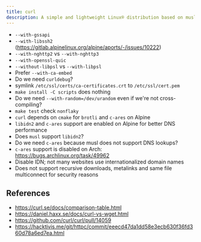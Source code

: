 ```yaml
---
title: curl
description: A simple and lightweight Linux® distribution based on musl libc and toybox
---
```


- `--with-gssapi`
- `--with-libssh2` (https://gitlab.alpinelinux.org/alpine/aports/-/issues/10222)
- `--with-nghttp2` vs `--with-nghttp3`
- `--with-openssl-quic`
- `--without-libpsl` vs `--with-libpsl`
- Prefer `--with-ca-embed`
- Do we need `curldebug`?
- symlink `/etc/ssl/certs/ca-certificates.crt` to `/etc/ssl/cert.pem`
- `make install -C scripts` does nothing
- Do we need `--with-random=/dev/urandom` even if we're not cross-compiling?
- `make test` check `nonflaky`
- `curl` depends on `cmake` for `brotli` and `c-ares` on Alpine
- `libidn2` and `c-ares` support are enabled on Alpine for better DNS performance
- Does `musl` support `libidn2`?
- Do we need `c-ares` because musl does not support DNS lookups?
- `c-ares` support is disabled on Arch: https://bugs.archlinux.org/task/49962
- Disable IDN; not many websites use internationalized domain names
- Does not support recursive downloads, metalinks and same file multiconnect for security reasons

## References
- https://curl.se/docs/comparison-table.html
- https://daniel.haxx.se/docs/curl-vs-wget.html
- https://github.com/curl/curl/pull/14059
- https://hacktivis.me/git/httpc/commit/eeecd47da1dd58e3ecb630f36fd360d78a6ed7ea.html
